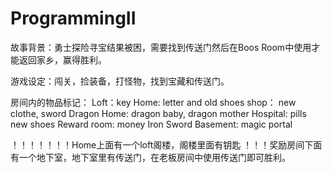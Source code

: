 # ProgrammingII
故事背景：勇士探险寻宝结果被困，需要找到传送门然后在Boos Room中使用才能返回家乡，赢得胜利。 

游戏设定：闯关，捡装备，打怪物，找到宝藏和传送门。

房间内的物品标记：
Loft：key
Home:  			letter and old shoes
shop：			new clothe, sword
Dragon Home: 	dragon baby, dragon mother
Hospital: pills 	new shoes
Reward room: 	money 		Iron Sword
Basement:  		magic portal

！！！！！！！Home上面有一个loft阁楼，阁楼里面有钥匙
！！！奖励房间下面有一个地下室，地下室里有传送门，在老板房间中使用传送门即可胜利。
